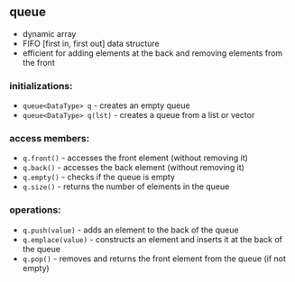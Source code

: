 ## queue

- dynamic array
- FIFO [first in, first out] data structure
- efficient for adding elements at the back and removing elements from the front


### initializations:

- `queue<DataType> q` - creates an empty queue
- `queue<DataType> q(lst)` - creates a queue from a list or vector


### access members:

- `q.front()` - accesses the front element (without removing it)
- `q.back()` - accesses the back element (without removing it)
- `q.empty()` - checks if the queue is empty
- `q.size()` - returns the number of elements in the queue


### operations:

- `q.push(value)` - adds an element to the back of the queue
- `q.emplace(value)` - constructs an element and inserts it at the back of the queue
- `q.pop()` - removes and returns the front element from the queue (if not empty)
